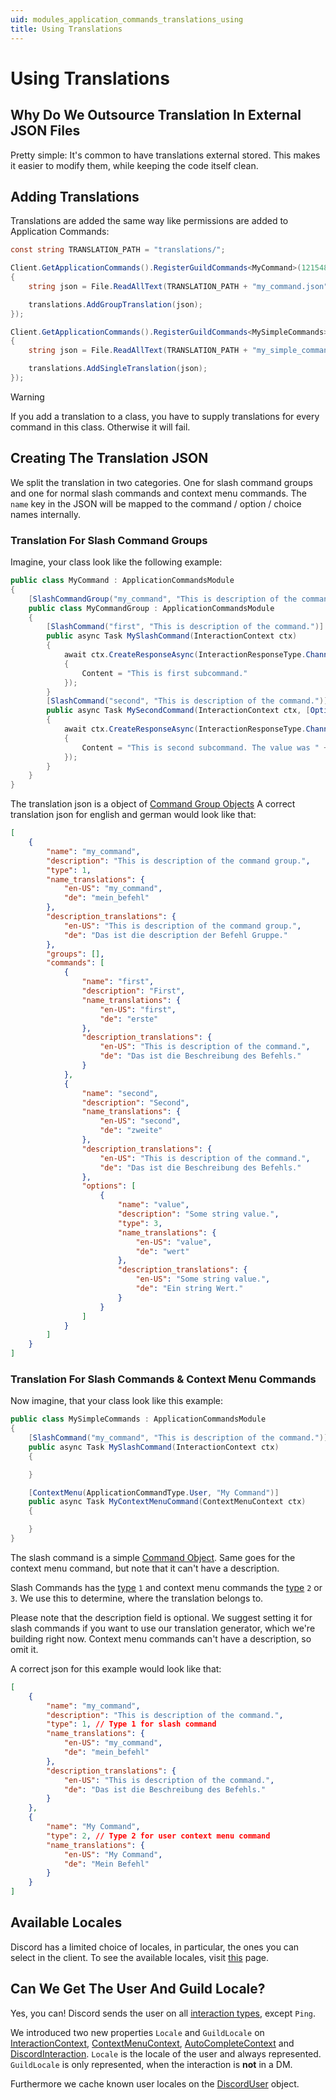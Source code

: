 ```yaml
---
uid: modules_application_commands_translations_using
title: Using Translations
---
```


# Using Translations

## Why Do We Outsource Translation In External JSON Files

Pretty simple: It's common to have translations external stored.
This makes it easier to modify them, while keeping the code itself clean.

## Adding Translations

Translations are added the same way like permissions are added to Application Commands:

```cs
const string TRANSLATION_PATH = "translations/";

Client.GetApplicationCommands().RegisterGuildCommands<MyCommand>(1215484634894646844, translations =>
{
    string json = File.ReadAllText(TRANSLATION_PATH + "my_command.json");

    translations.AddGroupTranslation(json);
});

Client.GetApplicationCommands().RegisterGuildCommands<MySimpleCommands>(1215484634894646844, translations =>
{
    string json = File.ReadAllText(TRANSLATION_PATH + "my_simple_command.json");

    translations.AddSingleTranslation(json);
});
```

> [!WARNING]
> If you add a translation to a class, you have to supply translations for every command in this class. Otherwise it will fail.

## Creating The Translation JSON

We split the translation in two categories.
One for slash command groups and one for normal slash commands and context menu commands.
The `name` key in the JSON will be mapped to the command / option / choice names internally.

### Translation For Slash Command Groups

Imagine, your class look like the following example:

```cs
public class MyCommand : ApplicationCommandsModule
{
    [SlashCommandGroup("my_command", "This is description of the command group.")]
    public class MyCommandGroup : ApplicationCommandsModule
    {
        [SlashCommand("first", "This is description of the command.")]
        public async Task MySlashCommand(InteractionContext ctx)
        {
            await ctx.CreateResponseAsync(InteractionResponseType.ChannelMessageWithSource, new DiscordInteractionResponseBuilder()
            {
                Content = "This is first subcommand."
            });
        }
        [SlashCommand("second", "This is description of the command.")]
        public async Task MySecondCommand(InteractionContext ctx, [Option("value", "Some string value.")] string value)
        {
            await ctx.CreateResponseAsync(InteractionResponseType.ChannelMessageWithSource, new DiscordInteractionResponseBuilder()
            {
                Content = "This is second subcommand. The value was " + value
            });
        }
    }
}
```

The translation json is a object of [Command Group Objects](xref:modules_application_commands_translations_reference#command-group-object)
A correct translation json for english and german would look like that:

```json
[
	{
		"name": "my_command",
		"description": "This is description of the command group.",
		"type": 1,
		"name_translations": {
			"en-US": "my_command",
			"de": "mein_befehl"
		},
		"description_translations": {
			"en-US": "This is description of the command group.",
			"de": "Das ist die description der Befehl Gruppe."
		},
		"groups": [],
		"commands": [
			{
				"name": "first",
				"description": "First",
				"name_translations": {
					"en-US": "first",
					"de": "erste"
				},
				"description_translations": {
					"en-US": "This is description of the command.",
					"de": "Das ist die Beschreibung des Befehls."
				}
			},
			{
				"name": "second",
				"description": "Second",
				"name_translations": {
					"en-US": "second",
					"de": "zweite"
				},
				"description_translations": {
					"en-US": "This is description of the command.",
					"de": "Das ist die Beschreibung des Befehls."
				},
				"options": [
					{
						"name": "value",
						"description": "Some string value.",
						"type": 3,
						"name_translations": {
							"en-US": "value",
							"de": "wert"
						},
						"description_translations": {
							"en-US": "Some string value.",
							"de": "Ein string Wert."
						}
					}
				]
			}
		]
	}
]
```

### Translation For Slash Commands & Context Menu Commands

Now imagine, that your class look like this example:

```cs
public class MySimpleCommands : ApplicationCommandsModule
{
    [SlashCommand("my_command", "This is description of the command.")]
    public async Task MySlashCommand(InteractionContext ctx)
    {

    }

    [ContextMenu(ApplicationCommandType.User, "My Command")]
    public async Task MyContextMenuCommand(ContextMenuContext ctx)
    {

    }
}
```

The slash command is a simple [Command Object](xref:modules_application_commands_translations_reference#command-object).
Same goes for the context menu command, but note that it can't have a description.

Slash Commands has the [type](xref:modules_application_commands_translations_reference#application-command-type) `1` and context menu commands the [type](xref:modules_application_commands_translations_reference#application-command-type) `2` or `3`.
We use this to determine, where the translation belongs to.

Please note that the description field is optional. We suggest setting it for slash commands if you want to use our translation generator, which we're building right now.
Context menu commands can't have a description, so omit it.

A correct json for this example would look like that:

```json
[
	{
		"name": "my_command",
		"description": "This is description of the command.",
		"type": 1, // Type 1 for slash command
		"name_translations": {
			"en-US": "my_command",
			"de": "mein_befehl"
		},
		"description_translations": {
			"en-US": "This is description of the command.",
			"de": "Das ist die Beschreibung des Befehls."
		}
	},
	{
		"name": "My Command",
		"type": 2, // Type 2 for user context menu command
		"name_translations": {
			"en-US": "My Command",
			"de": "Mein Befehl"
		}
	}
]
```

## Available Locales

Discord has a limited choice of locales, in particular, the ones you can select in the client.
To see the available locales, visit [this](xref:modules_application_commands_translations_reference#valid-locales) page.

## Can We Get The User And Guild Locale?

Yes, you can!
Discord sends the user on all [interaction types](xref:DisCatSharp.Enums.InteractionType), except `Ping`.

We introduced two new properties `Locale` and `GuildLocale` on [InteractionContext](xref:DisCatSharp.ApplicationCommands.Context.InteractionContext), [ContextMenuContext](xref:DisCatSharp.ApplicationCommands.Context.ContextMenuContext), [AutoCompleteContext](xref:DisCatSharp.ApplicationCommands.Context.AutocompleteContext) and [DiscordInteraction](xref:DisCatSharp.Entities.DiscordInteraction).
`Locale` is the locale of the user and always represented.
`GuildLocale` is only represented, when the interaction is **not** in a DM.

Furthermore we cache known user locales on the [DiscordUser](xref:DisCatSharp.Entities.DiscordUser.Locale) object.
